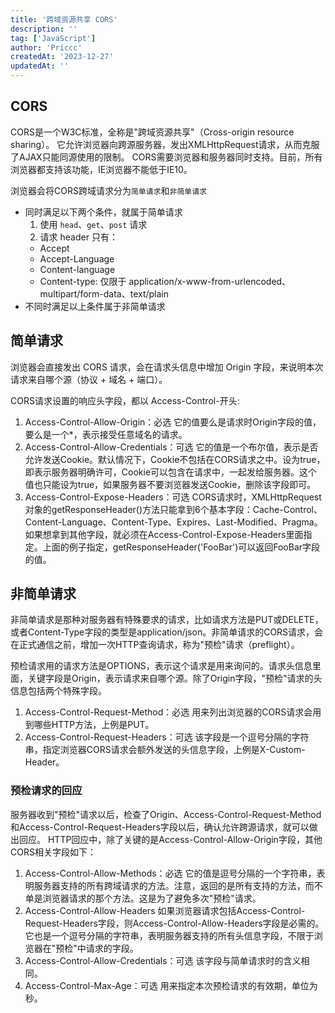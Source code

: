 ```yaml
---
title: '跨域资源共享 CORS'
description: ''
tag: ['JavaScript']
author: 'Priccc'
createdAt: '2023-12-27'
updatedAt: ''
---
```


## CORS

CORS是一个W3C标准，全称是"跨域资源共享"（Cross-origin resource sharing）。
它允许浏览器向跨源服务器，发出XMLHttpRequest请求，从而克服了AJAX只能同源使用的限制。
CORS需要浏览器和服务器同时支持。目前，所有浏览器都支持该功能，IE浏览器不能低于IE10。

浏览器会将CORS跨域请求分为`简单请求`和`非简单请求`
* 同时满足以下两个条件，就属于简单请求
  1. 使用 `head`、`get`、`post` 请求
  2. 请求 header 只有：
    * Accept
    * Accept-Language
    * Content-language
    * Content-type: 仅限于 application/x-www-from-urlencoded、multipart/form-data、text/plain
* 不同时满足以上条件属于非简单请求

## 简单请求

浏览器会直接发出 CORS 请求，会在请求头信息中增加 Origin 字段，来说明本次请求来自哪个源（协议 + 域名 + 端口）。

CORS请求设置的响应头字段，都以 Access-Control-开头:
1. Access-Control-Allow-Origin：必选
  它的值要么是请求时Origin字段的值，要么是一个*，表示接受任意域名的请求。
2. Access-Control-Allow-Credentials：可选
  它的值是一个布尔值，表示是否允许发送Cookie。默认情况下，Cookie不包括在CORS请求之中。设为true，即表示服务器明确许可，Cookie可以包含在请求中，一起发给服务器。这个值也只能设为true，如果服务器不要浏览器发送Cookie，删除该字段即可。
3. Access-Control-Expose-Headers：可选
  CORS请求时，XMLHttpRequest对象的getResponseHeader()方法只能拿到6个基本字段：Cache-Control、Content-Language、Content-Type、Expires、Last-Modified、Pragma。如果想拿到其他字段，就必须在Access-Control-Expose-Headers里面指定。上面的例子指定，getResponseHeader('FooBar')可以返回FooBar字段的值。

## 非简单请求

非简单请求是那种对服务器有特殊要求的请求，比如请求方法是PUT或DELETE，或者Content-Type字段的类型是application/json。非简单请求的CORS请求，会在正式通信之前，增加一次HTTP查询请求，称为"预检"请求（preflight）。

预检请求用的请求方法是OPTIONS，表示这个请求是用来询问的。请求头信息里面，关键字段是Origin，表示请求来自哪个源。除了Origin字段，"预检"请求的头信息包括两个特殊字段。

1. Access-Control-Request-Method：必选
  用来列出浏览器的CORS请求会用到哪些HTTP方法，上例是PUT。
2. Access-Control-Request-Headers：可选
  该字段是一个逗号分隔的字符串，指定浏览器CORS请求会额外发送的头信息字段，上例是X-Custom-Header。

### 预检请求的回应

服务器收到"预检"请求以后，检查了Origin、Access-Control-Request-Method和Access-Control-Request-Headers字段以后，确认允许跨源请求，就可以做出回应。
HTTP回应中，除了关键的是Access-Control-Allow-Origin字段，其他CORS相关字段如下：
1. Access-Control-Allow-Methods：必选
  它的值是逗号分隔的一个字符串，表明服务器支持的所有跨域请求的方法。注意，返回的是所有支持的方法，而不单是浏览器请求的那个方法。这是为了避免多次"预检"请求。
2. Access-Control-Allow-Headers
  如果浏览器请求包括Access-Control-Request-Headers字段，则Access-Control-Allow-Headers字段是必需的。它也是一个逗号分隔的字符串，表明服务器支持的所有头信息字段，不限于浏览器在"预检"中请求的字段。
3. Access-Control-Allow-Credentials：可选
  该字段与简单请求时的含义相同。
4. Access-Control-Max-Age：可选
  用来指定本次预检请求的有效期，单位为秒。